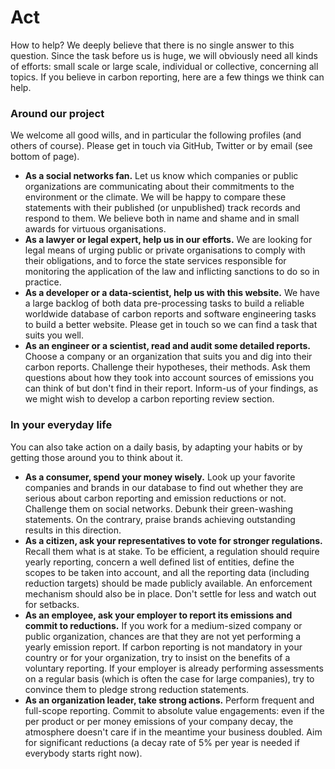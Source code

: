 # Act

How to help? We deeply believe that there is no single answer to this question. Since the task before us is huge, we will obviously need all kinds of efforts: small scale or large scale, individual or collective, concerning all topics. If you believe in carbon reporting, here are a few things we think can help.

### Around our project

We welcome all good wills, and in particular the following profiles (and others of course). Please get in touch via GitHub, Twitter or by email (see bottom of page).

* **As a social networks fan.** Let us know which companies or public organizations are communicating about their commitments to the environment or the climate. We will be happy to compare these statements with their published (or unpublished) track records and respond to them. We believe both in name and shame and in small awards for virtuous organisations.
* **As a lawyer or legal expert, help us in our efforts.** We are looking for legal means of urging public or private organisations to comply with their obligations, and to force the state services responsible for monitoring the application of the law and inflicting sanctions to do so in practice.
* **As a developer or a data-scientist, help us with this website.** We have a large backlog of both data pre-processing tasks to build a reliable worldwide database of carbon reports and software engineering tasks to build a better website. Please get in touch so we can find a task that suits you well.
* **As an engineer or a scientist, read and audit some detailed reports.** Choose a company or an organization that suits you and dig into their carbon reports. Challenge their hypotheses, their methods. Ask them questions about how they took into account sources of emissions you can think of but don't find in their report. Inform-us of your findings, as we might wish to develop a carbon reporting review section.

### In your everyday life

You can also take action on a daily basis, by adapting your habits or by getting those around you to think about it.

* **As a consumer, spend your money wisely.** Look up your favorite companies and brands in our database to find out whether they are serious about carbon reporting and emission reductions or not. Challenge them on social networks. Debunk their green-washing statements. On the contrary, praise brands achieving outstanding results in this direction.
* **As a citizen, ask your representatives to vote for stronger regulations.** Recall them what is at stake. To be efficient, a regulation should require yearly reporting, concern a well defined list of entities, define the scopes to be taken into account, and all the reporting data (including reduction targets) should be made publicly available. An enforcement mechanism should also be in place. Don't settle for less and watch out for setbacks.
* **As an employee, ask your employer to report its emissions and commit to reductions.** If you work for a medium-sized company or public organization, chances are that they are not yet performing a yearly emission report. If carbon reporting is not mandatory in your country or for your organization, try to insist on the benefits of a voluntary reporting. If your employer is already performing assessments on a regular basis (which is often the case for large companies), try to convince them to pledge strong reduction statements.
* **As an organization leader, take strong actions.** Perform frequent and full-scope reporting. Commit to absolute value engagements: even if the per product or per money emissions of your company decay, the atmosphere doesn't care if in the meantime your business doubled. Aim for significant reductions (a decay rate of 5% per year is needed if everybody starts right now).

